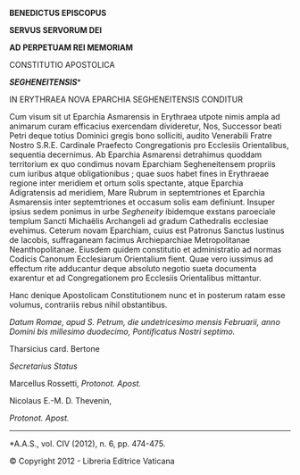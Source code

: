 **BENEDICTUS EPISCOPUS**

**SERVUS SERVORUM DEI**

**AD PERPETUAM REI MEMORIAM**

CONSTITUTIO APOSTOLICA

***SEGHENEITENSIS****

IN ERYTHRAEA NOVA EPARCHIA SEGHENEITENSIS CONDITUR

Cum visum sit ut Eparchia Asmarensis in Erythraea utpote nimis ampla ad animarum curam efficacius exercendam divideretur, Nos, Successor beati Petri deque totius Dominici gregis bono solliciti, audito Venerabili Fratre Nostro S.R.E. Cardinale Praefecto Congregationis pro Ecclesiis Orientalibus, sequentia decernimus. Ab Eparchia Asmarensi detrahimus quoddam territorium ex quo condimus novam Eparchiam Segheneitensem propriis cum iuribus atque obligationibus ; quae suos habet fines in Erythraeae regione inter meridiem et ortum solis spectante, atque Eparchia Adigratensis ad meridiem, Mare Rubrum in septemtriones et Eparchia Asmarensis inter septemtriones et occasum solis eam definiunt. Insuper ipsius sedem ponimus in urbe *Segheneity* ibidemque exstans paroeciale templum Sancti Michaëlis Archangeli ad gradum Cathedralis ecclesiae evehimus. Ceterum novam Eparchiam, cuius est Patronus Sanctus Iustinus de Iacobis, suffraganeam facimus Archieparchiae Metropolitanae Neanthopolitanae. Eiusdem quidem constitutio et administratio ad normas Codicis Canonum Ecclesiarum Orientalium fient. Quae vero iussimus ad effectum rite adducantur deque absoluto negotio sueta documenta exarentur et ad Congregationem pro Ecclesiis Orientalibus mittantur.

Hanc denique Apostolicam Constitutionem nunc et in posterum ratam esse volumus, contrariis rebus nihil obstantibus.

*Datum Romae, apud S. Petrum, die undetricesimo mensis Februarii, anno Domini bis millesimo duodecimo, Pontificatus Nostri septimo.*

Tharsicius card. Bertone

*Secretarius Status*

Marcellus Rossetti, *Protonot. Apost.*

Nicolaus E.-M. D. Thevenin,

*Protonot. Apost.*

* * *

*A.A.S., vol. CIV (2012), n. 6, pp. 474-475.

© Copyright 2012 - Libreria Editrice Vaticana